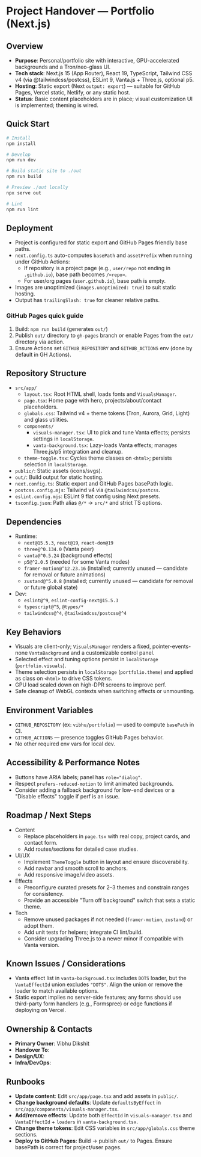 # Project Handover — Portfolio (Next.js)

## Overview
- **Purpose**: Personal/portfolio site with interactive, GPU-accelerated backgrounds and a Tron/neo-glass UI.
- **Tech stack**: Next.js 15 (App Router), React 19, TypeScript, Tailwind CSS v4 (via @tailwindcss/postcss), ESLint 9, Vanta.js + Three.js, optional p5.
- **Hosting**: Static export (Next `output: export`) — suitable for GitHub Pages, Vercel static, Netlify, or any static host.
- **Status**: Basic content placeholders are in place; visual customization UI is implemented; theming is wired.

## Quick Start
```bash
# Install
npm install

# Develop
npm run dev

# Build static site to ./out
npm run build

# Preview ./out locally
npx serve out

# Lint
npm run lint
```

## Deployment
- Project is configured for static export and GitHub Pages friendly base paths.
- `next.config.ts` auto-computes `basePath` and `assetPrefix` when running under GitHub Actions:
  - If repository is a project page (e.g., `user/repo` not ending in `.github.io`), base path becomes `/<repo>`.
  - For user/org pages (`user.github.io`), base path is empty.
- Images are unoptimized (`images.unoptimized: true`) to suit static hosting.
- Output has `trailingSlash: true` for cleaner relative paths.

### GitHub Pages quick guide
1. Build: `npm run build` (generates `out/`)
2. Publish `out/` directory to `gh-pages` branch or enable Pages from the `out/` directory via action.
3. Ensure Actions set `GITHUB_REPOSITORY` and `GITHUB_ACTIONS` env (done by default in GH Actions).

## Repository Structure
- `src/app/`
  - `layout.tsx`: Root HTML shell, loads fonts and `VisualsManager`.
  - `page.tsx`: Home page with hero, projects/about/contact placeholders.
  - `globals.css`: Tailwind v4 + theme tokens (Tron, Aurora, Grid, Light) and glass utilities.
  - `components/`
    - `visuals-manager.tsx`: UI to pick and tune Vanta effects; persists settings in `localStorage`.
    - `vanta-background.tsx`: Lazy-loads Vanta effects; manages Three.js/p5 integration and cleanup.
  - `theme-toggle.tsx`: Cycles theme classes on `<html>`; persists selection in `localStorage`.
- `public/`: Static assets (icons/svgs).
- `out/`: Build output for static hosting.
- `next.config.ts`: Static export and GitHub Pages basePath logic.
- `postcss.config.mjs`: Tailwind v4 via `@tailwindcss/postcss`.
- `eslint.config.mjs`: ESLint 9 flat config using Next presets.
- `tsconfig.json`: Path alias `@/*` → `src/*` and strict TS options.

## Dependencies
- Runtime:
  - `next@15.5.3`, `react@19`, `react-dom@19`
  - `three@^0.134.0` (Vanta peer)
  - `vanta@^0.5.24` (background effects)
  - `p5@^2.0.5` (needed for some Vanta modes)
  - `framer-motion@^12.23.16` (installed; currently unused — candidate for removal or future animations)
  - `zustand@^5.0.8` (installed; currently unused — candidate for removal or future global state)
- Dev:
  - `eslint@^9`, `eslint-config-next@15.5.3`
  - `typescript@^5`, `@types/*`
  - `tailwindcss@^4`, `@tailwindcss/postcss@^4`

## Key Behaviors
- Visuals are client-only; `VisualsManager` renders a fixed, pointer-events-none `VantaBackground` and a customizable control panel.
- Selected effect and tuning options persist in `localStorage` (`portfolio.visuals`).
- Theme selection persists in `localStorage` (`portfolio.theme`) and applied as class on `<html>` to drive CSS tokens.
- GPU load scaled down on high-DPR screens to improve perf.
- Safe cleanup of WebGL contexts when switching effects or unmounting.

## Environment Variables
- `GITHUB_REPOSITORY` (ex: `vibhu/portfolio`) — used to compute `basePath` in CI.
- `GITHUB_ACTIONS` — presence toggles GitHub Pages behavior.
- No other required env vars for local dev.

## Accessibility & Performance Notes
- Buttons have ARIA labels; panel has `role="dialog"`.
- Respect `prefers-reduced-motion` to limit animated backgrounds.
- Consider adding a fallback background for low-end devices or a "Disable effects" toggle if perf is an issue.

## Roadmap / Next Steps
- Content
  - Replace placeholders in `page.tsx` with real copy, project cards, and contact form.
  - Add routes/sections for detailed case studies.
- UI/UX
  - Implement `ThemeToggle` button in layout and ensure discoverability.
  - Add navbar and smooth scroll to anchors.
  - Add responsive image/video assets.
- Effects
  - Preconfigure curated presets for 2–3 themes and constrain ranges for consistency.
  - Provide an accessible "Turn off background" switch that sets a static theme.
- Tech
  - Remove unused packages if not needed (`framer-motion`, `zustand`) or adopt them.
  - Add unit tests for helpers; integrate CI lint/build.
  - Consider upgrading Three.js to a newer minor if compatible with Vanta version.

## Known Issues / Considerations
- Vanta effect list in `vanta-background.tsx` includes `DOTS` loader, but the `VantaEffectId` union excludes `"DOTS"`. Align the union or remove the loader to match available options.
- Static export implies no server-side features; any forms should use third-party form handlers (e.g., Formspree) or edge functions if deploying on Vercel.

## Ownership & Contacts
- **Primary Owner**: Vibhu Dikshit
- **Handover To**: <new PM name>
- **Design/UX**: <owner>
- **Infra/DevOps**: <owner>

## Runbooks
- **Update content**: Edit `src/app/page.tsx` and add assets in `public/`.
- **Change background defaults**: Update `defaultsByEffect` in `src/app/components/visuals-manager.tsx`.
- **Add/remove effects**: Update both `EffectId` in `visuals-manager.tsx` and `VantaEffectId` + `loaders` in `vanta-background.tsx`.
- **Change theme tokens**: Edit CSS variables in `src/app/globals.css` theme sections.
- **Deploy to GitHub Pages**: Build → publish `out/` to Pages. Ensure basePath is correct for project/user pages.
